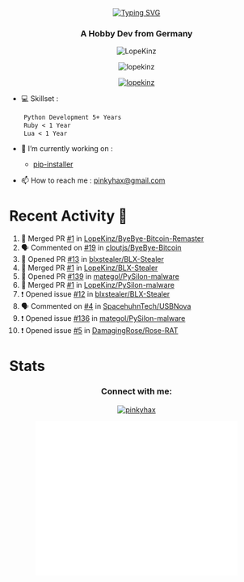 <div align=center>
<a href="https://git.io/typing-svg"><img src="https://readme-typing-svg.herokuapp.com?font=Fira+Code&pause=1000&center=true&multiline=true&width=435&height=55&lines=Lopekinz;Advanced+Python+Developer" alt="Typing SVG" /></a>
</div>
<h3 align="center">A Hobby Dev from Germany</h3>

<p align="center"> <img src="https://img.shields.io/github/followers/LopeKinz?label=Follow&style=social)](https://github.com/LopeKinz" alt="LopeKinz" /> </p>
<p align="center"> <img src="https://komarev.com/ghpvc/?username=lopekinz&label=Profile%20views&color=0e75b6&style=flat" alt="lopekinz" /> </p>

<p align="center"> <a href="https://github.com/ryo-ma/github-profile-trophy"><img src="https://github-profile-trophy.vercel.app/?username=lopekinz&theme=onedark" alt="lopekinz" /></a> </p>

- 💻 Skillset :
```
    Python Development 5+ Years
    Ruby < 1 Year
    Lua < 1 Year
```
- 🔭 I’m currently working on :
     * [pip-installer](https://www.github.com/LopeKinz/pip-installer)

- 📫 How to reach me : [pinkyhax@gmail.com](mailto:pinkyhax@gmail.com)

# Recent Activity 🎉
<!--START_SECTION:activity-->
1. 🎉 Merged PR [#1](https://github.com/LopeKinz/ByeBye-Bitcoin-Remaster/pull/1) in [LopeKinz/ByeBye-Bitcoin-Remaster](https://github.com/LopeKinz/ByeBye-Bitcoin-Remaster)
2. 🗣 Commented on [#19](https://github.com/cloutjs/ByeBye-Bitcoin/issues/19) in [cloutjs/ByeBye-Bitcoin](https://github.com/cloutjs/ByeBye-Bitcoin)
3. 💪 Opened PR [#13](https://github.com/blxstealer/BLX-Stealer/pull/13) in [blxstealer/BLX-Stealer](https://github.com/blxstealer/BLX-Stealer)
4. 🎉 Merged PR [#1](https://github.com/LopeKinz/BLX-Stealer/pull/1) in [LopeKinz/BLX-Stealer](https://github.com/LopeKinz/BLX-Stealer)
5. 💪 Opened PR [#139](https://github.com/mategol/PySilon-malware/pull/139) in [mategol/PySilon-malware](https://github.com/mategol/PySilon-malware)
6. 🎉 Merged PR [#1](https://github.com/LopeKinz/PySilon-malware/pull/1) in [LopeKinz/PySilon-malware](https://github.com/LopeKinz/PySilon-malware)
7. ❗ Opened issue [#12](https://github.com/blxstealer/BLX-Stealer/issues/12) in [blxstealer/BLX-Stealer](https://github.com/blxstealer/BLX-Stealer)
8. 🗣 Commented on [#4](https://github.com/SpacehuhnTech/USBNova/issues/4) in [SpacehuhnTech/USBNova](https://github.com/SpacehuhnTech/USBNova)
9. ❗ Opened issue [#136](https://github.com/mategol/PySilon-malware/issues/136) in [mategol/PySilon-malware](https://github.com/mategol/PySilon-malware)
10. ❗ Opened issue [#5](https://github.com/DamagingRose/Rose-RAT/issues/5) in [DamagingRose/Rose-RAT](https://github.com/DamagingRose/Rose-RAT)
<!--END_SECTION:activity-->


# Stats
<h3 align="center">Connect with me:</h3>
<p align="center">
<a href="https://instagram.com/pinkyhax" target="blank"><img align="center" src="https://raw.githubusercontent.com/rahuldkjain/github-profile-readme-generator/master/src/images/icons/Social/instagram.svg" alt="pinkyhax" height="30" width="40" /></a>
</p>

<p align=center>
  <img align="center" src="/github-metrics.svg" alt="Metrics" width="400">
</p>


